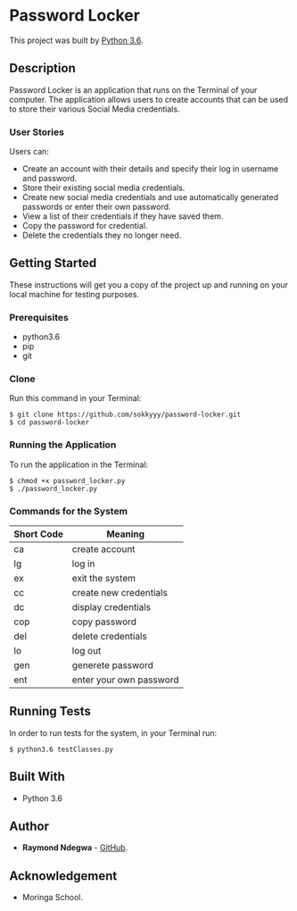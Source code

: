 
# Password Locker
This project was built by [Python 3.6](https://github.com/python).

## Description
Password Locker is an application that runs on the Terminal of your computer. The application allows users to create accounts that can be used to store their various Social Media credentials.

### User Stories
Users can:
* Create an account with their details and specify their log in username and password.
* Store their existing social media credentials.
* Create new social media credentials and use automatically generated passwords or enter their own password.
* View a list of their credentials if they have saved them.
* Copy the password for credential.
* Delete the credentials they no longer need.

## Getting Started
These instructions will get you a copy of the project up and running on your local machine for testing purposes.

### Prerequisites 
* python3.6
* pip
* git

### Clone
Run this command in your Terminal:
```
$ git clone https://github.com/sokkyyy/password-locker.git
$ cd password-locker
```
### Running the Application
To run the application in the Terminal:
```
$ chmod +x password_locker.py
$ ./password_locker.py
```
### Commands for the System
| Short Code | Meaning                | 
|------------|------------------------|
| ca         |create account          |
| lg         |log in                  |
| ex         |exit the system         |
| cc         |create new credentials  | 
| dc         | display credentials    |
| cop        | copy  password         |
| del        |delete credentials      |
| lo         |log out                 |
| gen        | generete password      |
| ent        | enter your own password|
## Running Tests
In order to run tests for the system, in your Terminal run:
```
$ python3.6 testClasses.py
```

## Built With
* Python 3.6

## Author
* **Raymond Ndegwa** - [GitHub](https://github.com/sokkyyy).

## Acknowledgement
* Moringa School.
